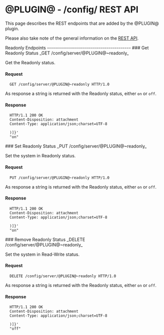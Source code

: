 @PLUGIN@ - /config/ REST API
==============================

This page describes the REST endpoints that are added by the @PLUGIN@
plugin.

Please also take note of the general information on the
[REST API](../../../Documentation/rest-api.html).

<a id="config-endpoints" />
Readonly Endpoints
------------------------------------------

<a id="get-readonly-status" />
### Get Readonly Status
_GET /config/server/@PLUGIN@~readonly_

Get the Readonly status.

#### Request

```
  GET /config/server/@PLUGIN@~readonly HTTP/1.0
```

As response a string is returned with the Readonly status, either `on` or `off`.

#### Response

```
  HTTP/1.1 200 OK
  Content-Disposition: attachment
  Content-Type: application/json;charset=UTF-8

  )]}'
  "on"
```

<a id="set-readonly" />
### Set Readonly Status
_PUT /config/server/@PLUGIN@~readonly_

Set the system in Readonly status.

#### Request

```
  PUT /config/server/@PLUGIN@~readonly HTTP/1.0
```

As response a string is returned with the Readonly status, either `on` or `off`.

#### Response

```
  HTTP/1.1 200 OK
  Content-Disposition: attachment
  Content-Type: application/json;charset=UTF-8

  )]}'
  "on"
```

<a id="delete-readonly" />
### Remove Readonly Status
_DELETE /config/server/@PLUGIN@~readonly_

Set the system in Read-Write status.

#### Request

```
  DELETE /config/server/@PLUGIN@~readonly HTTP/1.0
```

As response a string is returned with the Readonly status, either `on` or `off`.

#### Response

```
  HTTP/1.1 200 OK
  Content-Disposition: attachment
  Content-Type: application/json;charset=UTF-8

  )]}'
  "off"
```
